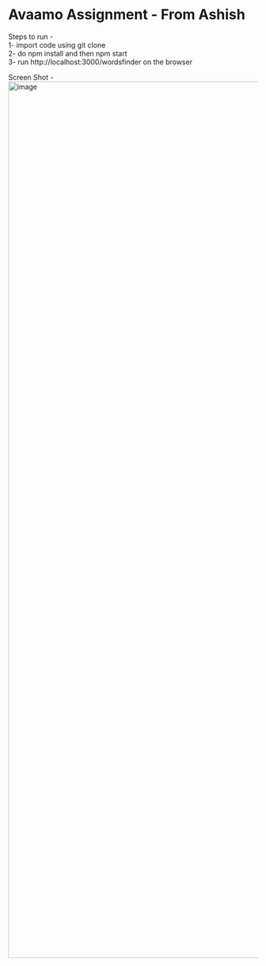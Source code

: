 # Avaamo Assignment - From Ashish

Steps to run -<br>
1- import code using git clone<br>
2- do npm install and then npm start<br>
3- run http://localhost:3000/wordsfinder on the browser <br>

Screen Shot - <br>
<img width="1767" alt="image" src="https://user-images.githubusercontent.com/6196308/165362954-2f8a534b-b5c0-47a1-8c0e-c4026e9aaa0d.png">


